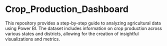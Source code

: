 # Crop_Production_Dashboard
 This repository provides a step-by-step guide to analyzing agricultural data using Power BI. The dataset includes information on crop production across various states and districts, allowing for the creation of insightful visualizations and metrics.
